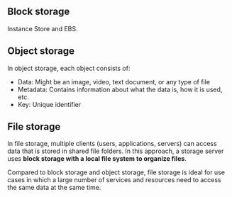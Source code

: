## Block storage

Instance Store and EBS.

## Object storage

In object storage, each object consists of:

- Data: Might be an image, video, text document, or any type of file
- Metadata: Contains information about what the data is, how it is used, etc.
- Key: Unique identifier

## File storage

In file storage, multiple clients (users, applications, servers) can access data that is stored in shared file folders. In this approach, a storage server uses **block storage with a local file system to organize files**.

Compared to block storage and object storage, file storage is ideal for use cases in which a large number of services and resources need to access the same data at the same time.
